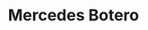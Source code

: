 ---
order: 10
category: residents
layout: post
title: Mercedes Botero  
profession: hat designer
website: www.mercedesbotero.com
image: /images/residents/mercedesbotero_01.png
---